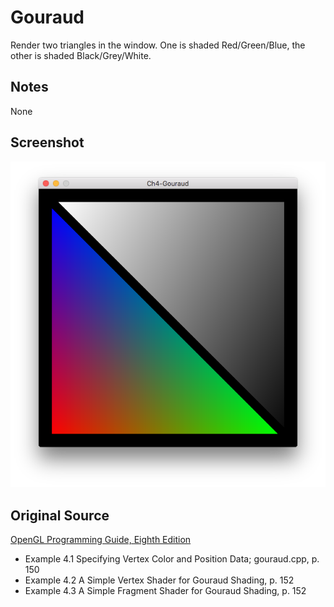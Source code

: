 Gouraud
=======

Render two triangles in the window.  One is shaded Red/Green/Blue, the other is shaded Black/Grey/White.

Notes
-----

None

Screenshot
----------

![Screenshot](screenshot.png)

Original Source
---------------

[OpenGL Programming Guide,  Eighth Edition](http://www.amazon.com/OpenGL-Programming-Guide-Official-Learning/dp/0321773039/)

* Example 4.1 Specifying Vertex Color and Position Data; gouraud.cpp, p. 150
* Example 4.2 A Simple Vertex Shader for Gouraud Shading, p. 152
* Example 4.3 A Simple Fragment Shader for Gouraud Shading, p. 152
